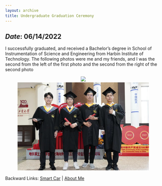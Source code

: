 ```yaml
---
layout: archive
title: Undergraduate Graduation Ceremony
---
```


## *Date*: 06/14/2022

I successfully graduated, and received a Bachelor’s degree in School of Instrumentation of Science and Engineering from Harbin Institute of Technology. The following photos were me and my friends, and I was the second from the left of the first photo and the second from the right of the second photo

<figure>
  <center>
    <img src="/news/imgs/BA_gra2.png">
    <img src="/news/imgs/B_graduate.png">
  </center>
</figure>

Backward Links: [Smart Car](/news/smart_car.md) | [About Me](/_pares/about.md)



